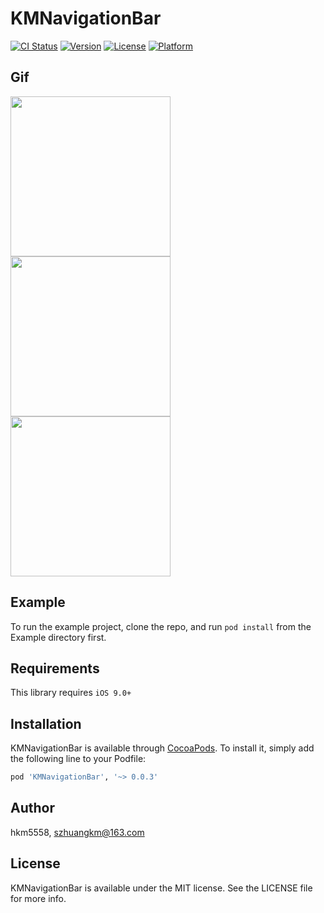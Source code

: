 # KMNavigationBar

[![CI Status](https://img.shields.io/travis/hkm5558/KMNavigationBar.svg?style=flat)](https://travis-ci.org/hkm5558/KMNavigationBar.svg?branch=master) [![Version](https://img.shields.io/cocoapods/v/KMNavigationBar.svg?style=flat)](https://cocoapods.org/pods/KMNavigationBar) [![License](https://img.shields.io/cocoapods/l/KMNavigationBar.svg?style=flat)](https://cocoapods.org/pods/KMNavigationBar) [![Platform](https://img.shields.io/cocoapods/p/KMNavigationBar.svg?style=flat)](https://cocoapods.org/pods/KMNavigationBar)

## Gif
<img src="https://i.loli.net/2020/10/30/vWNGheXMr3z2KxL.gif" width="256"><img src="https://i.loli.net/2020/10/30/Zy9nrUlKk8uOiQo.gif" width="256"><img src="https://i.loli.net/2020/10/30/naovzwkDCFHMqbL.gif" width="256">

## Example

To run the example project, clone the repo, and run `pod install` from the Example directory first.

## Requirements
This library requires `iOS 9.0+`
## Installation

KMNavigationBar is available through [CocoaPods](https://cocoapods.org). To install
it, simply add the following line to your Podfile:

```ruby
pod 'KMNavigationBar', '~> 0.0.3'
```

## Author

hkm5558, szhuangkm@163.com

## License

KMNavigationBar is available under the MIT license. See the LICENSE file for more info.
